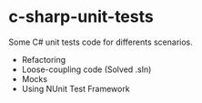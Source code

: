 # c-sharp-unit-tests

Some C# unit tests code for differents scenarios.

- Refactoring
- Loose-coupling code (Solved .sln)
- Mocks
- Using NUnit Test Framework
